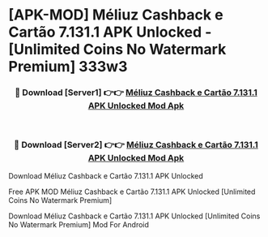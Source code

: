 # [APK-MOD] Méliuz  Cashback e Cartão 7.131.1 APK Unlocked - [Unlimited Coins No Watermark Premium] 333w3



<div align="center">
<h3>🔴 Download [Server1] 👉👉 <a href="https://momento.my/?title=Méliuz__Cashback_e_Cartão_7.131.1_APK_Unlocked">Méliuz  Cashback e Cartão 7.131.1 APK Unlocked Mod Apk</a></h3><br>

<h3>🔴 Download [Server2] 👉👉 <a href="https://momento.my/?title=Méliuz__Cashback_e_Cartão_7.131.1_APK_Unlocked">Méliuz  Cashback e Cartão 7.131.1 APK Unlocked Mod Apk</a></h3>
</div>



Download Méliuz  Cashback e Cartão 7.131.1 APK Unlocked 

Free APK MOD Méliuz  Cashback e Cartão 7.131.1 APK Unlocked [Unlimited Coins No Watermark Premium]

Download Méliuz  Cashback e Cartão 7.131.1 APK Unlocked [Unlimited Coins No Watermark Premium] Mod For Android
